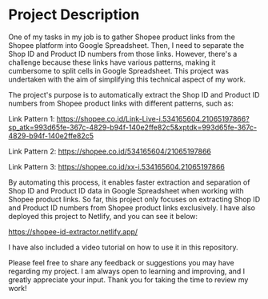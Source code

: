 # Project Description
One of my tasks in my job is to gather Shopee product links from the Shopee platform into Google Spreadsheet. Then, I need to separate the Shop ID and Product ID numbers from those links. However, there's a challenge because these links have various patterns, making it cumbersome to split cells in Google Spreadsheet. This project was undertaken with the aim of simplifying this technical aspect of my work.

The project's purpose is to automatically extract the Shop ID and Product ID numbers from Shopee product links with different patterns, such as:

Link Pattern 1: https://shopee.co.id/Link-Live-i.534165604.21065197866?sp_atk=993d65fe-367c-4829-b94f-140e2ffe82c5&xptdk=993d65fe-367c-4829-b94f-140e2ffe82c5

Link Pattern 2: https://shopee.co.id/534165604/21065197866

Link Pattern 3: https://shopee.co.id/xx-i.534165604.21065197866

By automating this process, it enables faster extraction and separation of Shop ID and Product ID data in Google Spreadsheet when working with Shopee product links. So far, this project only focuses on extracting Shop ID and Product ID numbers from Shopee product links exclusively. I have also deployed this project to Netlify, and you can see it below:

https://shopee-id-extractor.netlify.app/

I have also included a video tutorial on how to use it in this repository.

Please feel free to share any feedback or suggestions you may have regarding my project. I am always open to learning and improving, and I greatly appreciate your input. Thank you for taking the time to review my work!
